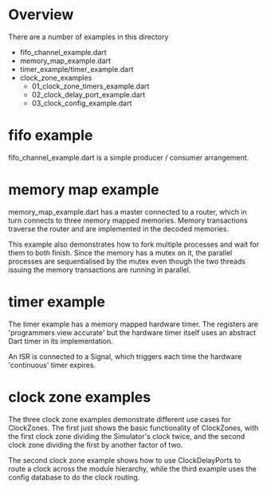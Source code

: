 # Overview

There are a number of examples in this directory

- fifo_channel_example.dart
- memory_map_example.dart
- timer_example/timer_example.dart
- clock_zone_examples
  - 01_clock_zone_timers_example.dart
  - 02_clock_delay_port_example.dart
  - 03_clock_config_example.dart

# fifo example
fifo_channel_example.dart is a simple producer / consumer arrangement.

# memory map example

memory_map_example.dart has a master connected to a router, which in turn connects to three memory mapped memories. Memory transactions traverse the router and are implemented in the decoded memories.

This example also demonstrates how to fork multiple processes and wait for them to both finish. Since the memory has a mutex on it, the parallel processes are sequentialised by the mutex even though the two threads issuing the memory transactions are running in parallel.

# timer example

The timer example has a memory mapped hardware timer. The registers are 'programmers view accurate' but the hardware timer itself uses an abstract Dart timer in its implementation.

An ISR is connected to a Signal, which triggers each time the hardware 'continuous' timer expires.

# clock zone examples

The three clock zone examples demonstrate different use cases for ClockZones. The first just shows the basic functionality of ClockZones, with the first clock zone dividing the Simulator's clock twice, and the second clock zone dividing the first by another factor of two.

The second clock zone example shows how to use ClockDelayPorts to route a clock across the module hierarchy, while the third example uses the config database to do the clock routing.
